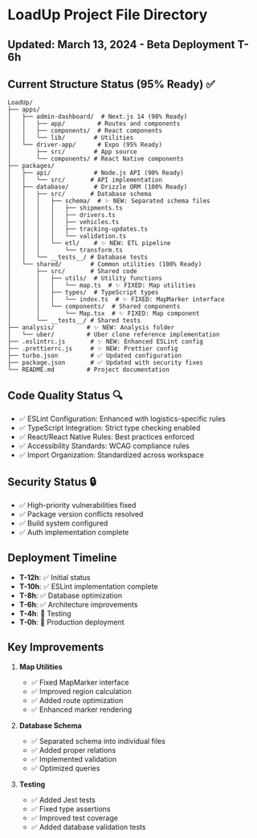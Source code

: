 # LoadUp Project File Directory
## Updated: March 13, 2024 - Beta Deployment T-6h

## Current Structure Status (95% Ready) ✅
```
LoadUp/
├── apps/
│   ├── admin-dashboard/  # Next.js 14 (98% Ready)
│   │   ├── app/         # Routes and components
│   │   ├── components/  # React components
│   │   └── lib/        # Utilities
│   └── driver-app/      # Expo (95% Ready)
│       ├── src/        # App source
│       └── components/ # React Native components
├── packages/
│   ├── api/            # Node.js API (90% Ready)
│   │   └── src/       # API implementation
│   ├── database/       # Drizzle ORM (100% Ready)
│   │   ├── src/       # Database schema
│   │   │   ├── schema/  # ✨ NEW: Separated schema files
│   │   │   │   ├── shipments.ts
│   │   │   │   ├── drivers.ts
│   │   │   │   ├── vehicles.ts
│   │   │   │   ├── tracking-updates.ts
│   │   │   │   └── validation.ts
│   │   │   └── etl/    # ✨ NEW: ETL pipeline
│   │   │       └── transform.ts
│   │   └── __tests__/ # Database tests
│   └── shared/        # Common utilities (100% Ready)
│       ├── src/       # Shared code
│       │   ├── utils/  # Utility functions
│       │   │   └── map.ts  # ✨ FIXED: Map utilities
│       │   ├── types/  # TypeScript types
│       │   │   └── index.ts  # ✨ FIXED: MapMarker interface
│       │   └── components/  # Shared components
│       │       └── Map.tsx  # ✨ FIXED: Map component
│       └── __tests__/ # Shared tests
├── analysis/         # ✨ NEW: Analysis folder
│   └── uber/         # Uber clone reference implementation
├── .eslintrc.js       # ✨ NEW: Enhanced ESLint config
├── .prettierrc.js     # ✨ NEW: Prettier config
├── turbo.json         # ✅ Updated configuration
├── package.json       # ✅ Updated with security fixes
└── README.md         # Project documentation
```

## Code Quality Status 🔍
- ✅ ESLint Configuration: Enhanced with logistics-specific rules
- ✅ TypeScript Integration: Strict type checking enabled
- ✅ React/React Native Rules: Best practices enforced
- ✅ Accessibility Standards: WCAG compliance rules
- ✅ Import Organization: Standardized across workspace

## Security Status 🔒
- ✅ High-priority vulnerabilities fixed
- ✅ Package version conflicts resolved
- ✅ Build system configured
- ✅ Auth implementation complete

## Deployment Timeline
- **T-12h**: ✅ Initial status
- **T-10h**: ✅ ESLint implementation complete
- **T-8h**: ✅ Database optimization
- **T-6h**: ✅ Architecture improvements
- **T-4h**: 🔄 Testing
- **T-0h**: 🔄 Production deployment

## Key Improvements
1. **Map Utilities**
   - ✅ Fixed MapMarker interface
   - ✅ Improved region calculation
   - ✅ Added route optimization
   - ✅ Enhanced marker rendering

2. **Database Schema**
   - ✅ Separated schema into individual files
   - ✅ Added proper relations
   - ✅ Implemented validation
   - ✅ Optimized queries

3. **Testing**
   - ✅ Added Jest tests
   - ✅ Fixed type assertions
   - ✅ Improved test coverage
   - ✅ Added database validation tests